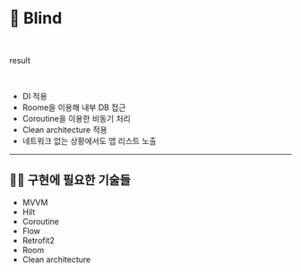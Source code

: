 # 📢 Blind

<br>

result 

<br>

- DI 적용
- Roome을 이용해 내부 DB 접근
- Coroutine을 이용한 비동기 처리
- Clean architecture 적용
- 네트워크 없는 상황에서도 앱 리스트 노출

---
## 💪🏻 구현에 필요한 기술들

- MVVM
- Hilt
- Coroutine
- Flow
- Retrofit2
- Room
- Clean architecture